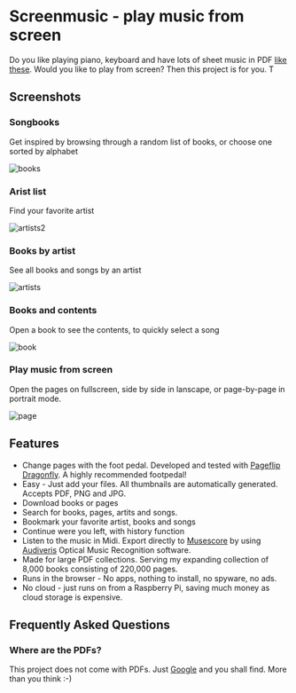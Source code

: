 # Screenmusic - play music from screen
Do you like playing piano, keyboard and have lots of sheet music in PDF <a href="http://www.jososoft.dk/yamaha/sheets.htm">like these</a>.
Would you like to play from screen? Then this project is for you. T

## Screenshots
### Songbooks
Get inspired by browsing through a random list of books, or choose one sorted by alphabet

![books](https://github.com/jeltechnologies/sheetmusic/assets/153366704/52045a31-a538-4388-90f1-5fc3cbfe059d)

### Arist list
Find your favorite artist 

![artists2](https://github.com/jeltechnologies/sheetmusic/assets/153366704/a5d07d7b-c70e-42ae-a89d-8f005a941be0)

### Books by artist
See all books and songs by an artist

![artists](https://github.com/jeltechnologies/sheetmusic/assets/153366704/64fb381a-ef51-4d16-94ce-c048490cd188)

### Books and contents
Open a book to see the contents, to quickly select a song

![book](https://github.com/jeltechnologies/sheetmusic/assets/153366704/20f6593e-b49c-45a9-91fa-6c5eb5e20185)

### Play music from screen
Open the pages on fullscreen, side by side in lanscape, or page-by-page in portrait mode.

![page](https://github.com/jeltechnologies/sheetmusic/assets/153366704/fb7d28a7-4311-4dc1-953f-f93a26495441)

## Features
- Change pages with the foot pedal. Developed and tested with <a href="https://www.pageflip.com/">Pageflip Dragonfly</a>. A highly recommended footpedal!
- Easy - Just add your files. All thumbnails are automatically generated. Accepts PDF, PNG and JPG.
- Download books or pages
- Search for books, pages, artits and songs.
- Bookmark your favorite artist, books and songs
- Continue were you left, with history function
- Listen to the music in Midi. Export directly to <a href="https://musescore.org">Musescore</a> by using <a href="https://github.com/Audiveris">Audiveris</a> Optical Music Recognition software. 
- Made for large PDF collections. Serving my expanding collection of 8,000 books consisting of 220,000 pages.
- Runs in the browser - No apps, nothing to install, no spyware, no ads.
- No cloud - just runs on from a Raspberry Pi, saving much money as cloud storage is expensive.

## Frequently Asked Questions
### Where are the PDFs?
This project does not come with PDFs. Just <a href="https://www.google.com/search?q=sheetmusic+free">Google</a> and you shall find. More than you think :-)




